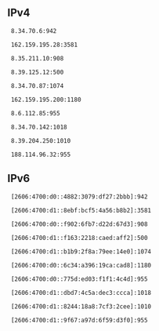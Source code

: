 ## IPv4
```
 8.34.70.6:942
```
```
 162.159.195.28:3581
```
```
 8.35.211.10:908
```
```
 8.39.125.12:500
```
```
 8.34.70.87:1074
```
```
 162.159.195.200:1180
```
```
 8.6.112.85:955
```
```
 8.34.70.142:1018
```
```
 8.39.204.250:1010
```
```
 188.114.96.32:955
```

## IPv6
```
 [2606:4700:d0::4882:3079:df27:2bbb]:942
```
```
 [2606:4700:d1::8ebf:bcf5:4a56:b8b2]:3581
```
```
 [2606:4700:d0::f902:6fb7:d22d:67d3]:908
```
```
 [2606:4700:d1::f163:2218:caed:aff2]:500
```
```
 [2606:4700:d1::b1b9:2f8a:79ee:14e0]:1074
```
```
 [2606:4700:d0::6c34:a396:19ca:cad8]:1180
```
```
 [2606:4700:d0::775d:ed03:f1f1:4c4d]:955
```
```
 [2606:4700:d1::dbd7:4c5a:dec3:ccca]:1018
```
```
 [2606:4700:d1::8244:18a8:7cf3:2cee]:1010
```
```
 [2606:4700:d1::9f67:a97d:6f59:d3f0]:955
```
